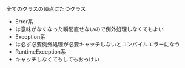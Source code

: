 全てのクラスの頂点にたつクラス
- Error系
- は意味がなくなった瞬間直せないので例外処理しなくてもよい
- Exception系
- は必ず必要例外処理が必要キャッチしないとコンパイルエラーになう
- RuntimeException系
- キャッチしなくてもしてもおっけい
